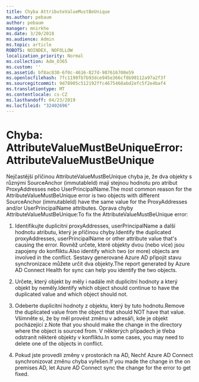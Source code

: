 ```yaml
---
title: Chyba AttributeValueMustBeUnique
ms.author: pebaum
author: pebaum
manager: mnirkhe
ms.date: 3/20/2018
ms.audience: Admin
ms.topic: article
ROBOTS: NOINDEX, NOFOLLOW
localization_priority: Normal
ms.collection: Adm_O365
ms.custom: ''
ms.assetid: bf8ac830-6f0c-4616-827d-987616700e59
ms.openlocfilehash: 7fc1190fb7b93dce945e366cf8b90112a97a2f3f
ms.sourcegitcommit: 9d78905c512192ffc4675468abd2efc5f2e4baf4
ms.translationtype: MT
ms.contentlocale: cs-CZ
ms.lasthandoff: 04/23/2019
ms.locfileid: "32402696"
---
```

# <a name="error-attributevaluemustbeunique"></a><span data-ttu-id="ec4a0-102">Chyba: AttributeValueMustBeUnique</span><span class="sxs-lookup"><span data-stu-id="ec4a0-102">Error: AttributeValueMustBeUnique</span></span>

<span data-ttu-id="ec4a0-103">Nejčastější příčinou AttributeValueMustBeUnique chyba je, že dva objekty s různými SourceAnchor (immutableId) mají stejnou hodnotu pro atribut ProxyAddresses nebo UserPrincipalName.</span><span class="sxs-lookup"><span data-stu-id="ec4a0-103">The most common reason for the AttributeValueMustBeUnique error is two objects with different SourceAnchor (immutableId) have the same value for the ProxyAddresses and/or UserPrincipalName attributes.</span></span> <span data-ttu-id="ec4a0-104">Oprava chyby AttributeValueMustBeUnique:</span><span class="sxs-lookup"><span data-stu-id="ec4a0-104">To fix the AttributeValueMustBeUnique error:</span></span>
  
1. <span data-ttu-id="ec4a0-105">Identifikujte duplicitní proxyAddresses, userPrincipalName a další hodnotu atributu, který je příčinou chyby.</span><span class="sxs-lookup"><span data-stu-id="ec4a0-105">Identify the duplicated proxyAddresses, userPrincipalName or other attribute value that's causing the error.</span></span> <span data-ttu-id="ec4a0-106">Rovněž určete, které objekty dvou (nebo více) jsou zapojeny do konfliktu.</span><span class="sxs-lookup"><span data-stu-id="ec4a0-106">Also identify which two (or more) objects are involved in the conflict.</span></span> <span data-ttu-id="ec4a0-107">Sestavy generované Azure AD připojit stavu synchronizace můžete určit dva objekty.</span><span class="sxs-lookup"><span data-stu-id="ec4a0-107">The report generated by Azure AD Connect Health for sync can help you identify the two objects.</span></span>
    
2. <span data-ttu-id="ec4a0-108">Určete, který objekt by měly i nadále mít duplicitní hodnoty a který objekt by neměly.</span><span class="sxs-lookup"><span data-stu-id="ec4a0-108">Identify which object should continue to have the duplicated value and which object should not.</span></span>
    
3. <span data-ttu-id="ec4a0-109">Odeberte duplicitní hodnoty z objektu, který by tuto hodnotu.</span><span class="sxs-lookup"><span data-stu-id="ec4a0-109">Remove the duplicated value from the object that should NOT have that value.</span></span> <span data-ttu-id="ec4a0-110">Všimněte si, že by měl provést změnu v adresáři, kde je objekt pocházející z.</span><span class="sxs-lookup"><span data-stu-id="ec4a0-110">Note that you should make the change in the directory where the object is sourced from.</span></span> <span data-ttu-id="ec4a0-111">V některých případech je třeba odstranit některé objekty v konfliktu.</span><span class="sxs-lookup"><span data-stu-id="ec4a0-111">In some cases, you may need to delete one of the objects in conflict.</span></span>
    
4. <span data-ttu-id="ec4a0-112">Pokud jste provedli změny v prostorách na AD, Nechť Azure AD Connect synchronizovat změnu chyba vyřešen.</span><span class="sxs-lookup"><span data-stu-id="ec4a0-112">If you made the change in the on premises AD, let Azure AD Connect sync the change for the error to get fixed.</span></span>
    

